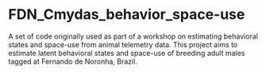 # FDN_Cmydas_behavior_space-use
A set of code originally used as part of a workshop on estimating behavioral states and space-use from animal telemetry data. This project aims to estimate latent behavioral states and space-use of breeding adult males tagged at Fernando de Noronha, Brazil.
